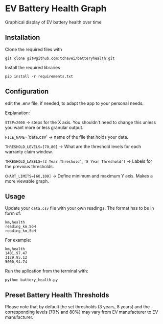 # EV Battery Health Graph

Graphical display of EV battery health over time

## Installation

Clone the required files with

`git clone git@github.com:tchavei/batteryhealth.git`

Install the required libraries

`pip install -r requirements.txt`

## Configuration

edit the .env file, if needed, to adapt the app to your personal needs.

Explanation:

`STEP=2000` → steps for the X axis. You shouldn't need to change this unless you want more or less granular output.

`FILE_NAME`='data.csv' → name of the file that holds your data.

`THRESHOLD_LEVELS=[70,80]` → What are the threshold levels for each warranty claim window.

`THRESHOLD_LABELS=[3 Year Threshold','8 Year Threshold']` → Labels for the previous thresholds.

`CHART_LIMITS=[60,100]` → Define minimum and maximum Y axis. Makes a more viewable graph.

## Usage

Update your `data.csv` file with your own readings. The format has to be in form of:

```
km,health
reading_km,SoH
reading_km,SoH
```

For example:

```
km,health
1401,97.47
3129,95.12
5000,94.74
```

Run the aplication from the terminal with:

`python battery_health.py`

## Preset Battery Health Thresholds

Please note that by default the set thresholds (3 years, 8 years) and the corresponding levels (70% and 80%) may vary from EV manufacturer to EV manufacturer.
